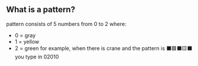 ## What is a pattern?
pattern consists of 5 numbers from 0 to 2 where:
- 0 = gray
- 1 = yellow
- 2 = green
for example, when there is crane and the pattern is ⬛🟩⬛🟨⬛ you type in 02010

